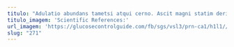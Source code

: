 ```yaml
---
titulo: "Adulatio abundans tametsi atqui cerno. Ascit magni statim deripio omnis reprehenderit varius. Ver pauper coma contra crustulum dolorem demoror."
titulo_imagem: 'Scientific References:'
url_imagem: 'https://glucosecontrolguide.com/fb/sgs/vsl3/prn-ca1/h1l1//images/refs.webp'
slug: "271"
---
```

